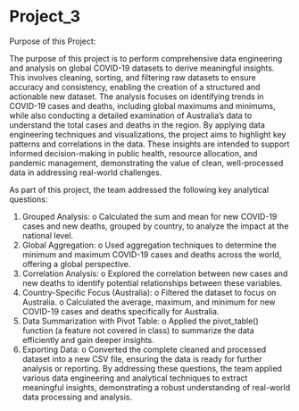 # Project_3
Purpose of this Project:

The purpose of this project is to perform comprehensive data engineering and analysis on global COVID-19 datasets to derive meaningful insights. This involves cleaning, sorting, and filtering raw datasets to ensure accuracy and consistency, enabling the creation of a structured and actionable new dataset. The analysis focuses on identifying trends in COVID-19 cases and deaths, including global maximums and minimums, while also conducting a detailed examination of Australia’s data to understand the total cases and deaths in the region.
By applying data engineering techniques and visualizations, the project aims to highlight key patterns and correlations in the data. These insights are intended to support informed decision-making in public health, resource allocation, and pandemic management, demonstrating the value of clean, well-processed data in addressing real-world challenges.

As part of this project, the team addressed the following key analytical questions:
1.    Grouped Analysis:
o    Calculated the sum and mean for new COVID-19 cases and new deaths, grouped by country, to analyze the impact at the national level.
2.    Global Aggregation:
o    Used aggregation techniques to determine the minimum and maximum COVID-19 cases and deaths across the world, offering a global perspective.
3.    Correlation Analysis:
o    Explored the correlation between new cases and new deaths to identify potential relationships between these variables.
4.    Country-Specific Focus (Australia):
o    Filtered the dataset to focus on Australia.
o    Calculated the average, maximum, and minimum for new COVID-19 cases and deaths specifically for Australia.
5.    Data Summarization with Pivot Table:
o    Applied the pivot_table() function (a feature not covered in class) to summarize the data efficiently and gain deeper insights.
6.    Exporting Data:
o    Converted the complete cleaned and processed dataset into a new CSV file, ensuring the data is ready for further analysis or reporting.
By addressing these questions, the team applied various data engineering and analytical techniques to extract meaningful insights, demonstrating a robust understanding of real-world data processing and analysis.
